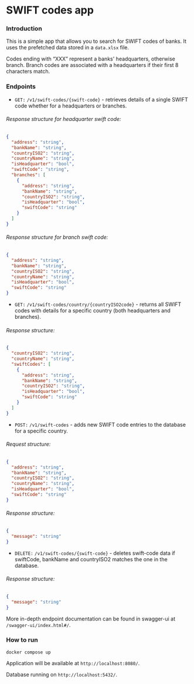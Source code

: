 # SWIFT codes app

### Introduction
This is a simple app that allows you to search for SWIFT codes of banks. 
It uses the prefetched data stored in a `data.xlsx` file.

Codes ending with “XXX” represent a banks' headquarters, otherwise branch.
Branch codes are associated with a headquarters if their first 8 characters match.

### Endpoints
- `GET:` `/v1/swift-codes/{swift-code}` - retrieves details of a single SWIFT code whether for a headquarters or branches.

###### Response structure for headquarter swift code:
```json
{   
  "address": "string", 
  "bankName": "string", 
  "countryISO2": "string", 
  "countryName": "string", 
  "isHeadquarter": "bool", 
  "swiftCode": "string",
  "branches": [ 
    { 
      "address": "string", 
      "bankName": "string", 
      "countryISO2": "string", 
      "isHeadquarter": "bool", 
      "swiftCode": "string" 
    }
  ] 
}
```

###### Response structure for branch swift code:
```json
{
  "address": "string", 
  "bankName": "string", 
  "countryISO2": "string", 
  "countryName": "string", 
  "isHeadquarter": "bool", 
  "swiftCode": "string"
}
```

- `GET:` `/v1/swift-codes/country/{countryISO2code}` - returns all SWIFT codes with details for a specific country (both headquarters and branches).

###### Response structure:
```json
{ 
  "countryISO2": "string", 
  "countryName": "string", 
  "swiftCodes": [ 
    { 
      "address": "string",
      "bankName": "string", 
      "countryISO2": "string",
      "isHeadquarter": "bool",
      "swiftCode": "string"
    }
  ]
}
```

- `POST:` `/v1/swift-codes` - adds new SWIFT code entries to the database for a specific country.

###### Request structure:
```json
{ 
  "address": "string",
  "bankName": "string", 
  "countryISO2": "string", 
  "countryName": "string", 
  "isHeadquarter": "bool", 
  "swiftCode": "string"
}
```

###### Response structure:
```json
{
  "message": "string"
}
```

- `DELETE:` `/v1/swift-codes/{swift-code}` - deletes swift-code data if swiftCode, bankName and countryISO2 matches the one in the database.

###### Response structure:
```json
{
  "message": "string"
}
```

More in-depth endpoint documentation can be found in swagger-ui at `/swagger-ui/index.html#/`.

### How to run

```shell
docker compose up
```

Application will be available at `http://localhost:8080/`.

Database running on `http://localhost:5432/`.